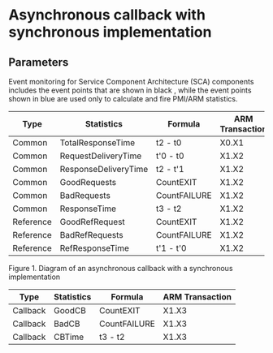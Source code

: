 <!-- image -->

# Asynchronous callback with synchronous implementation

## Parameters

Event monitoring for Service Component Architecture (SCA) components includes the event points
that are shown in black , while the event points shown in blue  are used only to calculate and fire PMI/ARM statistics.

| Type      | Statistics           | Formula      | ARM Transaction   |
|-----------|----------------------|--------------|-------------------|
| Common    | TotalResponseTime    | t2 - t0      | X0.X1             |
| Common    | RequestDeliveryTime  | t'0 - t0     | X1.X2             |
| Common    | ResponseDeliveryTime | t2 - t'1     | X1.X2             |
| Common    | GoodRequests         | CountEXIT    | X1.X2             |
| Common    | BadRequests          | CountFAILURE | X1.X2             |
| Common    | ResponseTime         | t3 - t2      | X1.X2             |
| Reference | GoodRefRequest       | CountEXIT    | X1.X2             |
| Reference | BadRefRequests       | CountFAILURE | X1.X2             |
| Reference | RefResponseTime      | t'1 - t'0    | X1.X2             |

Figure 1. Diagram of an asynchronous callback with a synchronous implementation

<!-- image -->

| Type     | Statistics    | Formula      | ARM Transaction    |
|----------|---------------|--------------|--------------------|
| Callback | GoodCB        | CountEXIT    | X1.X3              |
| Callback | BadCB         | CountFAILURE | X1.X3              |
| Callback | CBTime        | t3 - t2      | X1.X3              |